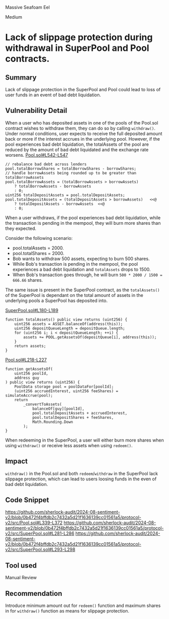 Massive Seafoam Eel

Medium

# Lack of slippage protection during withdrawal in SuperPool and Pool contracts.

## Summary
Lack of slippage protection in the SuperPool and Pool could lead to loss of user funds in an event of bad debt liquidation.
## Vulnerability Detail
When a user who has deposited assets in one of the pools of the Pool.sol contract wishes to withdraw them, they can do so by calling `withdraw()`. Under normal conditions, user expects to receive the full deposited amount back or more if the interest accrues in the underlying pool. However, if the pool experiences bad debt liquidation, the totalAssets of the pool are reduced by the amount of bad debt liquidated and the exchange rate worsens.
[Pool.sol#L542-L547](https://github.com/sherlock-audit/2024-08-sentiment-v2/blob/0b472f4bffdb2c7432a5d21f1636139cc01561a5/protocol-v2/src/Pool.sol#L542-L547)
```solidity
// rebalance bad debt across lenders
pool.totalBorrowShares = totalBorrowShares - borrowShares;
// handle borrowAssets being rounded up to be greater than totalBorrowAssets
pool.totalBorrowAssets = (totalBorrowAssets > borrowAssets)
    ? totalBorrowAssets - borrowAssets
    : 0;
uint256 totalDepositAssets = pool.totalDepositAssets;
pool.totalDepositAssets = (totalDepositAssets > borrowAssets)   <<@
    ? totalDepositAssets - borrowAssets  <<@
    : 0;
```
When a user withdraws, if the pool experiences bad debt liquidation, while the transaction is pending in the mempool, they will burn more shares than they expected.

Consider the following scenario:
* pool.totalAssets = 2000.
* pool.totalShares = 2000.
* Bob wants to withdraw 500 assets, expecting to burn 500 shares.
* While Bob's transaction is pending in the mempool, the pool experiences a bad debt liquidation and `totalAssets` drops to 1500.
* When Bob's transaction goes through, he will burn `500 * 2000 / 1500 = 666.66` shares.

The same issue is present in the SuperPool contract, as the `totalAssets()` of the SuperPool is dependant on the total amount of assets in the underlying pools a SuperPool has deposited into.

[SuperPool.sol#L180-L189](https://github.com/sherlock-audit/2024-08-sentiment-v2/blob/0b472f4bffdb2c7432a5d21f1636139cc01561a5/protocol-v2/src/SuperPool.sol#L180-L189)
```solidity
function totalAssets() public view returns (uint256) {
    uint256 assets = ASSET.balanceOf(address(this));
    uint256 depositQueueLength = depositQueue.length;
    for (uint256 i; i < depositQueueLength; ++i) {
        assets += POOL.getAssetsOf(depositQueue[i], address(this));
    }
    return assets;
}
```
[Pool.sol#L218-L227](https://github.com/sherlock-audit/2024-08-sentiment-v2/blob/0b472f4bffdb2c7432a5d21f1636139cc01561a5/protocol-v2/src/Pool.sol#L218-L227)
```solidity
function getAssetsOf(
    uint256 poolId,
    address guy
) public view returns (uint256) {
    PoolData storage pool = poolDataFor[poolId];
    (uint256 accruedInterest, uint256 feeShares) = simulateAccrue(pool);
    return
        _convertToAssets(
            balanceOf[guy][poolId],
            pool.totalDepositAssets + accruedInterest,
            pool.totalDepositShares + feeShares,
            Math.Rounding.Down
        );
}
```
When redeeming in the SuperPool, a user will either burn more shares when using `withdraw()` or receive less assets when using `redeem()`.
## Impact
`withdraw()` in the Pool.sol and both `redeem`/`withdraw` in the SuperPool lack slippage protection, which can lead to users loosing funds in the even of bad debt liquidation.
## Code Snippet
https://github.com/sherlock-audit/2024-08-sentiment-v2/blob/0b472f4bffdb2c7432a5d21f1636139cc01561a5/protocol-v2/src/Pool.sol#L339-L372
https://github.com/sherlock-audit/2024-08-sentiment-v2/blob/0b472f4bffdb2c7432a5d21f1636139cc01561a5/protocol-v2/src/SuperPool.sol#L281-L286
https://github.com/sherlock-audit/2024-08-sentiment-v2/blob/0b472f4bffdb2c7432a5d21f1636139cc01561a5/protocol-v2/src/SuperPool.sol#L293-L298
## Tool used

Manual Review

## Recommendation
Introduce minimum amount out for `redeem()` function and maximum shares in for `withdraw()` function as means for slippage protection.